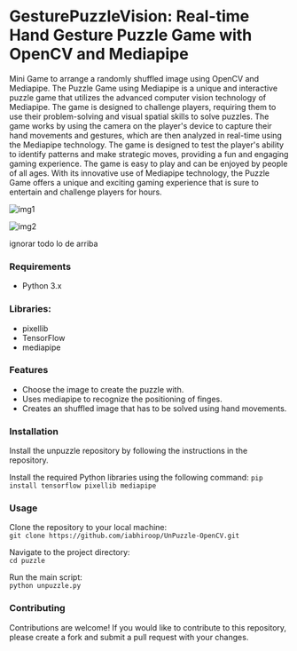# GesturePuzzleVision: Real-time Hand Gesture Puzzle Game with OpenCV and Mediapipe

Mini Game to arrange a randomly shuffled image using OpenCV and Mediapipe. The Puzzle Game using Mediapipe is a unique and interactive puzzle game that utilizes the advanced computer vision technology of Mediapipe. The game is designed to challenge players, requiring them to use their problem-solving and visual spatial skills to solve puzzles.
The game works by using the camera on the player's device to capture their hand movements and gestures, which are then analyzed in real-time using the Mediapipe technology. The game is designed to test the player's ability to identify patterns and make strategic moves, providing a fun and engaging gaming experience.
The game is easy to play and can be enjoyed by people of all ages. With its innovative use of Mediapipe technology, the Puzzle Game offers a unique and exciting gaming experience that is sure to entertain and challenge players for hours.



![img1](https://user-images.githubusercontent.com/100859103/221416326-5a26bf72-67ec-4682-945f-8ca07e21e819.png)



![img2](https://user-images.githubusercontent.com/100859103/221416331-93830503-499a-4699-a799-8cc9698114cd.png)


ignorar todo lo de arriba

### Requirements
  - Python 3.x   

### Libraries:
  - pixellib
  - TensorFlow
  - mediapipe
  
### Features
  - Choose the image to create the puzzle with.
  - Uses mediapipe to recognize the positioning of finges.
  - Creates an shuffled image that has to be solved using hand movements.

### Installation
Install the unpuzzle repository by following the instructions in the repository.

Install the required Python libraries using the following command:
```pip install tensorflow pixellib mediapipe```

### Usage
Clone the repository to your local machine:  
```git clone https://github.com/iabhiroop/UnPuzzle-OpenCV.git```

Navigate to the project directory:  
```cd puzzle```
    
Run the main script:  
```python unpuzzle.py```
    


### Contributing
Contributions are welcome! If you would like to contribute to this repository, please create a fork and submit a pull request with your changes.
